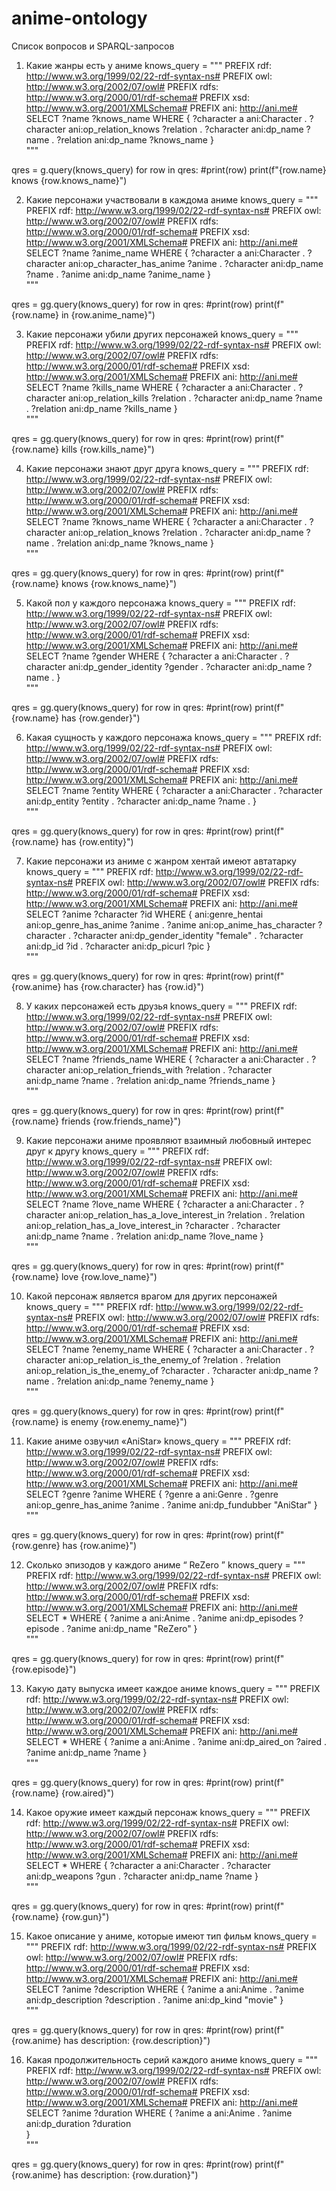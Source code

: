 # anime-ontology
Список вопросов и SPARQL-запросов

1.	Какие жанры есть у аниме
knows_query = """
PREFIX rdf: <http://www.w3.org/1999/02/22-rdf-syntax-ns#>
PREFIX owl: <http://www.w3.org/2002/07/owl#>
PREFIX rdfs: <http://www.w3.org/2000/01/rdf-schema#>
PREFIX xsd: <http://www.w3.org/2001/XMLSchema#>
PREFIX ani: <http://ani.me#>
SELECT ?name ?knows_name
WHERE
{
  ?character a ani:Character .
  ?character ani:op_relation_knows ?relation .
  ?character ani:dp_name ?name .
  ?relation ani:dp_name ?knows_name
}  
"""

qres = g.query(knows_query)
for row in qres:
    #print(row)
    print(f"{row.name} knows {row.knows_name}")

2.	Какие персонажи участвовали в каждома аниме
knows_query = """
PREFIX rdf: <http://www.w3.org/1999/02/22-rdf-syntax-ns#>
PREFIX owl: <http://www.w3.org/2002/07/owl#>
PREFIX rdfs: <http://www.w3.org/2000/01/rdf-schema#>
PREFIX xsd: <http://www.w3.org/2001/XMLSchema#>
PREFIX ani: <http://ani.me#>
SELECT ?name ?anime_name
WHERE
{
  ?character a ani:Character .
  ?character ani:op_character_has_anime ?anime .
  ?character ani:dp_name ?name .
  ?anime ani:dp_name ?anime_name
}  
"""

qres = gg.query(knows_query)
for row in qres:
    #print(row)
    print(f"{row.name} in {row.anime_name}")


3.	Какие персонажи убили других персонажей
knows_query = """
PREFIX rdf: <http://www.w3.org/1999/02/22-rdf-syntax-ns#>
PREFIX owl: <http://www.w3.org/2002/07/owl#>
PREFIX rdfs: <http://www.w3.org/2000/01/rdf-schema#>
PREFIX xsd: <http://www.w3.org/2001/XMLSchema#>
PREFIX ani: <http://ani.me#>
SELECT ?name ?kills_name
WHERE
{
  ?character a ani:Character .
  ?character ani:op_relation_kills ?relation .
  ?character ani:dp_name ?name .
  ?relation ani:dp_name ?kills_name
}  
"""

qres = gg.query(knows_query)
for row in qres:
    #print(row)
    print(f"{row.name} kills {row.kills_name}")

4.	Какие персонажи знают друг друга
knows_query = """
PREFIX rdf: <http://www.w3.org/1999/02/22-rdf-syntax-ns#>
PREFIX owl: <http://www.w3.org/2002/07/owl#>
PREFIX rdfs: <http://www.w3.org/2000/01/rdf-schema#>
PREFIX xsd: <http://www.w3.org/2001/XMLSchema#>
PREFIX ani: <http://ani.me#>
SELECT ?name ?knows_name
WHERE
{
  ?character a ani:Character .
  ?character ani:op_relation_knows ?relation .
  ?character ani:dp_name ?name .
  ?relation ani:dp_name ?knows_name
}  
"""

qres = gg.query(knows_query)
for row in qres:
    #print(row)
    print(f"{row.name} knows {row.knows_name}")

5.	Какой пол у каждого персонажа
knows_query = """
PREFIX rdf: <http://www.w3.org/1999/02/22-rdf-syntax-ns#>
PREFIX owl: <http://www.w3.org/2002/07/owl#>
PREFIX rdfs: <http://www.w3.org/2000/01/rdf-schema#>
PREFIX xsd: <http://www.w3.org/2001/XMLSchema#>
PREFIX ani: <http://ani.me#>
SELECT ?name ?gender
WHERE
{
  ?character a ani:Character .
  ?character ani:dp_gender_identity ?gender .
  ?character ani:dp_name ?name .
}  
"""

qres = gg.query(knows_query)
for row in qres:
    #print(row)
    print(f"{row.name} has {row.gender}")

6.	Какая сущность у каждого персонажа
knows_query = """
PREFIX rdf: <http://www.w3.org/1999/02/22-rdf-syntax-ns#>
PREFIX owl: <http://www.w3.org/2002/07/owl#>
PREFIX rdfs: <http://www.w3.org/2000/01/rdf-schema#>
PREFIX xsd: <http://www.w3.org/2001/XMLSchema#>
PREFIX ani: <http://ani.me#>
SELECT ?name ?entity
WHERE
{
  ?character a ani:Character .
  ?character ani:dp_entity ?entity .
  ?character ani:dp_name ?name .
}  
"""

qres = gg.query(knows_query)
for row in qres:
    #print(row)
    print(f"{row.name} has {row.entity}")

7.	Какие персонажи из аниме с жанром хентай имеют автатарку
knows_query = """
PREFIX rdf: <http://www.w3.org/1999/02/22-rdf-syntax-ns#>
PREFIX owl: <http://www.w3.org/2002/07/owl#>
PREFIX rdfs: <http://www.w3.org/2000/01/rdf-schema#>
PREFIX xsd: <http://www.w3.org/2001/XMLSchema#>
PREFIX ani: <http://ani.me#>
SELECT ?anime ?character ?id 
WHERE
{
  ani:genre_hentai ani:op_genre_has_anime ?anime .
  ?anime ani:op_anime_has_character ?character .
  ?character ani:dp_gender_identity "female" .
  ?character ani:dp_id ?id .
  ?character ani:dp_picurl ?pic
}  
"""

qres = gg.query(knows_query)
for row in qres:
    #print(row)
    print(f"{row.anime} has {row.character} has {row.id}")

8.	У каких персонажей есть друзья 
knows_query = """
PREFIX rdf: <http://www.w3.org/1999/02/22-rdf-syntax-ns#>
PREFIX owl: <http://www.w3.org/2002/07/owl#>
PREFIX rdfs: <http://www.w3.org/2000/01/rdf-schema#>
PREFIX xsd: <http://www.w3.org/2001/XMLSchema#>
PREFIX ani: <http://ani.me#>
SELECT ?name ?friends_name
WHERE
{
  ?character a ani:Character .
  ?character ani:op_relation_friends_with ?relation .
  ?character ani:dp_name ?name .
  ?relation ani:dp_name ?friends_name
}  
"""

qres = gg.query(knows_query)
for row in qres:
    #print(row)
    print(f"{row.name} friends {row.friends_name}")

9.	Какие персонажи аниме проявляют взаимный любовный интерес друг к другу
knows_query = """
PREFIX rdf: <http://www.w3.org/1999/02/22-rdf-syntax-ns#>
PREFIX owl: <http://www.w3.org/2002/07/owl#>
PREFIX rdfs: <http://www.w3.org/2000/01/rdf-schema#>
PREFIX xsd: <http://www.w3.org/2001/XMLSchema#>
PREFIX ani: <http://ani.me#>
SELECT ?name ?love_name
WHERE
{
  ?character a ani:Character .
  ?character ani:op_relation_has_a_love_interest_in ?relation .
  ?relation ani:op_relation_has_a_love_interest_in ?character .
  ?character ani:dp_name ?name .
  ?relation ani:dp_name ?love_name
}  
"""

qres = gg.query(knows_query)
for row in qres:
    #print(row)
    print(f"{row.name} love {row.love_name}")

10.	Какой персонаж является врагом для других персонажей
knows_query = """
PREFIX rdf: <http://www.w3.org/1999/02/22-rdf-syntax-ns#>
PREFIX owl: <http://www.w3.org/2002/07/owl#>
PREFIX rdfs: <http://www.w3.org/2000/01/rdf-schema#>
PREFIX xsd: <http://www.w3.org/2001/XMLSchema#>
PREFIX ani: <http://ani.me#>
SELECT ?name ?enemy_name
WHERE
{
  ?character a ani:Character .
  ?character ani:op_relation_is_the_enemy_of ?relation .
  ?relation ani:op_relation_is_the_enemy_of ?character .
  ?character ani:dp_name ?name .
  ?relation ani:dp_name ?enemy_name
}  
"""

qres = gg.query(knows_query)
for row in qres:
    #print(row)
    print(f"{row.name} is enemy {row.enemy_name}")

11.	Какие аниме озвучил «AniStar»
knows_query = """
PREFIX rdf: <http://www.w3.org/1999/02/22-rdf-syntax-ns#>
PREFIX owl: <http://www.w3.org/2002/07/owl#>
PREFIX rdfs: <http://www.w3.org/2000/01/rdf-schema#>
PREFIX xsd: <http://www.w3.org/2001/XMLSchema#>
PREFIX ani: <http://ani.me#>
SELECT ?genre ?anime
WHERE
{
  ?genre a ani:Genre .
  ?genre ani:op_genre_has_anime ?anime .
  ?anime ani:dp_fundubber "AniStar" 
}  
"""

qres = gg.query(knows_query)
for row in qres:
    #print(row)
    print(f"{row.genre} has {row.anime}")

12.	Сколько эпизодов у каждого аниме “ ReZero ” 
knows_query = """
PREFIX rdf: <http://www.w3.org/1999/02/22-rdf-syntax-ns#>
PREFIX owl: <http://www.w3.org/2002/07/owl#>
PREFIX rdfs: <http://www.w3.org/2000/01/rdf-schema#>
PREFIX xsd: <http://www.w3.org/2001/XMLSchema#>
PREFIX ani: <http://ani.me#>
SELECT *
WHERE
{
  ?anime a ani:Anime .
  ?anime ani:dp_episodes ?episode .
  ?anime ani:dp_name "ReZero"
}  
"""

qres = gg.query(knows_query)
for row in qres:
    #print(row)
    print(f"{row.episode}")	

13.	Какую дату выпуска имеет каждое аниме
knows_query = """
PREFIX rdf: <http://www.w3.org/1999/02/22-rdf-syntax-ns#>
PREFIX owl: <http://www.w3.org/2002/07/owl#>
PREFIX rdfs: <http://www.w3.org/2000/01/rdf-schema#>
PREFIX xsd: <http://www.w3.org/2001/XMLSchema#>
PREFIX ani: <http://ani.me#>
SELECT *
WHERE
{
  ?anime a ani:Anime .
  ?anime ani:dp_aired_on ?aired .
  ?anime ani:dp_name ?name
}  
"""

qres = gg.query(knows_query)
for row in qres:
    #print(row)
    print(f"{row.name} {row.aired}")

14.	Какое оружие имеет каждый персонаж
knows_query = """
PREFIX rdf: <http://www.w3.org/1999/02/22-rdf-syntax-ns#>
PREFIX owl: <http://www.w3.org/2002/07/owl#>
PREFIX rdfs: <http://www.w3.org/2000/01/rdf-schema#>
PREFIX xsd: <http://www.w3.org/2001/XMLSchema#>
PREFIX ani: <http://ani.me#>
SELECT *
WHERE
{
  ?character a ani:Character .
  ?character ani:dp_weapons ?gun .
  ?character ani:dp_name ?name
}  
"""

qres = gg.query(knows_query)
for row in qres:
    #print(row)
    print(f"{row.name} {row.gun}")

15.	Какое описание у аниме, которые имеют тип фильм 
knows_query = """
PREFIX rdf: <http://www.w3.org/1999/02/22-rdf-syntax-ns#>
PREFIX owl: <http://www.w3.org/2002/07/owl#>
PREFIX rdfs: <http://www.w3.org/2000/01/rdf-schema#>
PREFIX xsd: <http://www.w3.org/2001/XMLSchema#>
PREFIX ani: <http://ani.me#>
SELECT ?anime ?description 
WHERE
{
  ?anime a ani:Anime .
  ?anime ani:dp_description ?description  .
  ?anime ani:dp_kind "movie" 
}  
"""

qres = gg.query(knows_query)
for row in qres:
    #print(row)
    print(f"{row.anime} has description: {row.description}")

16.	Какая продолжительность серий каждого аниме
knows_query = """
PREFIX rdf: <http://www.w3.org/1999/02/22-rdf-syntax-ns#>
PREFIX owl: <http://www.w3.org/2002/07/owl#>
PREFIX rdfs: <http://www.w3.org/2000/01/rdf-schema#>
PREFIX xsd: <http://www.w3.org/2001/XMLSchema#>
PREFIX ani: <http://ani.me#>
SELECT ?anime ?duration 
WHERE
{
  ?anime a ani:Anime .
  ?anime ani:dp_duration ?duration  
}  
"""

qres = gg.query(knows_query)
for row in qres:
    #print(row)
    print(f"{row.anime} has description: {row.duration}")
